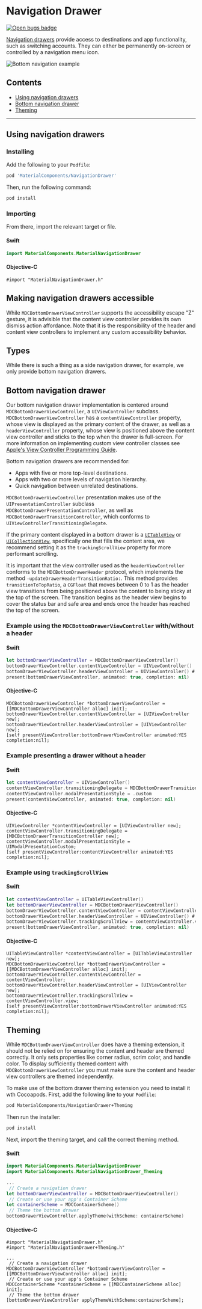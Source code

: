 <!--docs:
title: "NavigationDrawer"
layout: detail
section: components
excerpt: "Navigation drawers provide access to destinations and app functionality, such as switching accounts."
path: /catalog/navigation-drawer/
api_doc_root: true
-->

# Navigation Drawer

[![Open bugs badge](https://img.shields.io/badge/dynamic/json.svg?label=open%20bugs&url=https%3A%2F%2Fapi.github.com%2Fsearch%2Fissues%3Fq%3Dis%253Aopen%2Blabel%253Atype%253ABug%2Blabel%253A%255BNavigationDrawer%255D&query=%24.total_count)](https://github.com/material-components/material-components-ios/issues?q=is%3Aopen+is%3Aissue+label%3Atype%3ABug+label%3A%5BNavigationDrawer%5D)

[Navigation drawers](https://material.io/components/navigation-drawer) provide access to destinations and app functionality, such as switching accounts. They can either be permanently on-screen or controlled by a navigation menu icon.

![Bottom navigation example](docs/assets/bottom-drawer-hero.png)

## Contents

* [Using navigation drawers](#using-navigation-drawers)
* [Bottom navigation drawer](#bottom-navigation-drawer)
* [Theming](#theming)

- - -

## Using navigation drawers

### Installing

Add the following to your `Podfile`:

```bash
pod 'MaterialComponents/NavigationDrawer'
```
<!--{: .code-renderer.code-renderer--install }-->

Then, run the following command:

```bash
pod install
```

### Importing

From there, import the relevant target or file.

<!--<div class="material-code-render" markdown="1">-->
#### Swift
```swift
import MaterialComponents.MaterialNavigationDrawer
```

#### Objective-C

```objc
#import "MaterialNavigationDrawer.h"
```
<!--</div>-->

## Making navigation drawers accessible

While `MDCBottomDrawerViewController` supports the accessibility escape "Z" gesture, it is advisible that the content view controller provides its own dismiss action affordance. Note that it is the responsibility of the header and content view controllers to implement any custom accessibility behavior.

## Types

While there is such a thing as a side navigation drawer, for example, we only provide bottom navigation drawers.

## Bottom navigation drawer

Our bottom navigation drawer implementation is centered around `MDCBottomDrawerViewController`, a `UIViewController` subclass. `MDCBottomDrawerViewController` has a `contentViewController` property, whose view is displayed as the primary content of the drawer, as well as a `headerViewController` property, whose view is positioned above the content view controller and sticks to the top when the drawer is full-screen. For more information on implementing custom view controller classes see [Apple's View Controller Programming Guide](https://developer.apple.com/library/archive/featuredarticles/ViewControllerPGforiPhoneOS/DefiningYourSubclass.html#//apple_ref/doc/uid/TP40007457-CH7-SW1).

Bottom navigation drawers are recommended for:
* Apps with five or more top-level destinations.
* Apps with two or more levels of navigation hierarchy.
* Quick navigation between unrelated destinations.

`MDCBottomDrawerViewController` presentation makes use of the `UIPresentationController` subclass `MDCBottomDrawerPresentationController`, as well as `MDCBottomDrawerTransitionController`, which conforms to `UIViewControllerTransitioningDelegate`.

If the primary content displayed in a bottom drawer is a [`UITableView`](https://developer.apple.com/library/archive/documentation/UserExperience/Conceptual/TableView_iPhone/CreateConfigureTableView/CreateConfigureTableView.html) or [`UICollectionView`](https://developer.apple.com/library/archive/documentation/WindowsViews/Conceptual/CollectionViewPGforIOS/Introduction/Introduction.html), specifically one that fills the content area, we recommend setting it as the `trackingScrollView` property for more performant scrolling.

It is important that the view controller used as the `headerViewController` conforms to the `MDCBottomDrawerHeader` protocol, which implements the method `-updateDrawerHeaderTransitionRatio:`. This method provides `transitionToTopRatio`, a `CGFloat` that moves between 0 to 1 as the header view transitions from being positioned above the content to being sticky at the top of the screen. The transition begins as the header view begins to cover the status bar and safe area and ends once the header has reached the top of the screen.

### Example using the `MDCBottomDrawerViewController` with/without a header

<!--<div class="material-code-render" markdown="1">-->
#### Swift

```swift
let bottomDrawerViewController = MDCBottomDrawerViewController()
bottomDrawerViewController.contentViewController = UIViewController()
bottomDrawerViewController.headerViewController = UIViewController() # this is optional
present(bottomDrawerViewController, animated: true, completion: nil)
```

#### Objective-C

```objc
MDCBottomDrawerViewController *bottomDrawerViewController = [[MDCBottomDrawerViewController alloc] init];
bottomDrawerViewController.contentViewController = [UIViewController new];
bottomDrawerViewController.headerViewController = [UIViewController new];
[self presentViewController:bottomDrawerViewController animated:YES completion:nil];
```
<!--</div>-->

### Example presenting a drawer without a header

<!--<div class="material-code-render" markdown="1">-->
#### Swift

```swift
let contentViewController = UIViewController()
contentViewController.transitioningDelegate = MDCBottomDrawerTransitionController()
contentViewController.modalPresentationStyle = .custom
present(contentViewController, animated: true, completion: nil)
```

#### Objective-C

```objc
UIViewController *contentViewController = [UIViewController new];
contentViewController.transitioningDelegate = [MDCBottomDrawerTransitionController new];
contentViewController.modalPresentationStyle = UIModalPresentationCustom;
[self presentViewController:contentViewController animated:YES completion:nil];
```
<!--</div>-->

### Example using `trackingScrollView`

<!--<div class="material-code-render" markdown="1">-->
#### Swift

```swift
let contentViewController = UITableViewController()
let bottomDrawerViewController = MDCBottomDrawerViewController()
bottomDrawerViewController.contentViewController = contentViewController
bottomDrawerViewController.headerViewController = UIViewController() # this is optional
bottomDrawerViewController.trackingScrollView = contentViewController.view
present(bottomDrawerViewController, animated: true, completion: nil)
```

#### Objective-C

```objc
UITableViewController *contentViewController = [UITableViewController new];
MDCBottomDrawerViewController *bottomDrawerViewController = [[MDCBottomDrawerViewController alloc] init];
bottomDrawerViewController.contentViewController = contentViewController;
bottomDrawerViewController.headerViewController = [UIViewController new];
bottomDrawerViewController.trackingScrollView = contentViewController.view;
[self presentViewController:bottomDrawerViewController animated:YES completion:nil];
```
<!--</div>-->

## Theming

While `MDCBottomDrawerViewController` does have a theming extension, it should not be relied on for ensuring the content and header are themed correctly. It only sets properties like corner radius, scrim color, and handle color. To display sufficiently themed content with `MDCBottomDrawerViewController` you must make sure the content and header view controllers are themed independently.

To make use of the bottom drawer theming extension you need to install it wth Cocoapods. First, add the following line to your `Podfile`:

```bash
pod MaterialComponents/NavigationDrawer+Theming
```

<!--{: .code-renderer.code-renderer--install }-->

Then run the installer:

```bash
pod install
```

Next, import the theming target, and call the correct theming method.

<!--<div class="material-code-render" markdown="1">-->
#### Swift
```swift
import MaterialComponents.MaterialNavigationDrawer
import MaterialComponents.MaterialNavigationDrawer_Theming

...
 // Create a navigation drawer
let bottomDrawerViewController = MDCBottomDrawerViewController()
 // Create or use your app's Container Scheme
let containerScheme = MDCContainerScheme()
 // Theme the bottom drawer
bottomDrawerViewController.applyTheme(withScheme: containerScheme)
```

#### Objective-C
```objc
#import "MaterialNavigationDrawer.h"
#import "MaterialNavigationDrawer+Theming.h"

...
 // Create a navigation drawer
MDCBottomDrawerViewController *bottomDrawerViewController = [[MDCBottomDrawerViewController alloc] init];
 // Create or use your app's Container Scheme
MDCContainerScheme *containerScheme = [[MDCContainerScheme alloc] init];
 // Theme the bottom drawer
[bottomDrawerViewController applyThemeWithScheme:containerScheme];
```
<!--</div>-->
